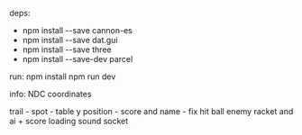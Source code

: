 deps:
* npm install --save cannon-es
* npm install --save dat.gui
* npm install --save three          
* npm install --save-dev parcel

run:
npm install
npm run dev


info:
NDC coordinates




trail -
spot -
table y position -
score and name -
fix hit ball
enemy racket and ai + score
loading
sound
socket
